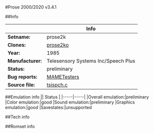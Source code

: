 #Prose 2000/2020 v3.4.1

##Info

||Info|
|-----|-----|
|**Setname:**|prose2k
|**Clones:**|[prose2ko](prose2ko.md)
|**Year:**|1985
|**Manufacturer:**|Telesensory Systems Inc/Speech Plus
|**Status:**|preliminary
|**Bug reports:**|[MAMETesters](http://mametesters.org/view_all_set.php?type=1&temporary=y&search=tsispch.c)
|**Source file:**|[tsispch.c](https://github.com/mamedev/mame/blob/master/src/mess/drivers/tsispch.c)

##Emulation info
|| Status |
|-----|-----|
|Overall emulation:|preliminary
|Color emulation:|good
|Sound emulation:|preliminary
|Graphics emulation:|good
|Savestates:|unsupported

##Tech info

##Romset info

<!--- START OF EDITED COMMENT DO NOT TOUCH TEXT ABOVE-->
